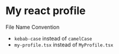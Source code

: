 # My react profile

File Name Convention

- `kebab-case` instead of `camelCase`
- `my-profile.tsx` instead of `MyProfile.tsx`
